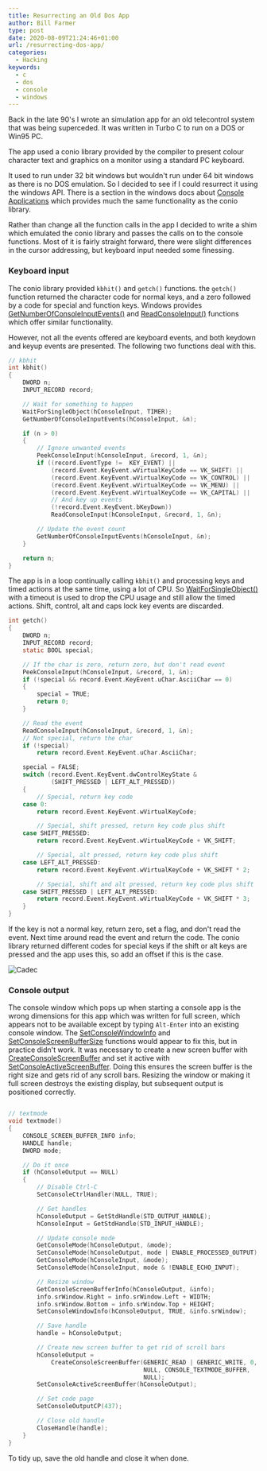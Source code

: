 ```yaml
---
title: Resurrecting an Old Dos App
author: Bill Farmer
type: post
date: 2020-08-09T21:24:46+01:00
url: /resurrecting-dos-app/
categories:
  - Hacking
keywords:
  - c
  - dos
  - console
  - windows
---
```


Back in the late 90's I wrote an simulation app for an old telecontrol
system that was being superceded. It was written in Turbo C to run on
a DOS or Win95 PC.

The app used a conio library provided by the compiler to present
colour character text and graphics on a monitor using a standard PC
keyboard.

It used to run under 32 bit windows but wouldn't run under 64 bit
windows as there is no DOS emulation. So I decided to see if I could
resurrect it using the windows API. There is a section in the windows
docs about [Console Applications][1] which provides much the same
functionality as the conio library.

Rather than change all the function calls in the app I decided to
write a shim which emulated the conio library and passes the calls on
to the console functions. Most of it is fairly straight forward, there
were slight differences in the cursor addressing, but keyboard input
needed some finessing.

### Keyboard input
The conio library provided `kbhit()` and `getch()` functions. the
`getch()` function returned the character code for normal keys, and a
zero followed by a code for special and function keys. Windows
provides [GetNumberOfConsoleInputEvents()][2] and [ReadConsoleInput()][3]
functions which offer similar functionality.

However, not all the events offered are keyboard events, and both
keydown and keyup events are presented. The following two functions
deal with this.

```c
// kbhit
int kbhit()
{
    DWORD n;
    INPUT_RECORD record;

    // Wait for something to happen
    WaitForSingleObject(hConsoleInput, TIMER);
    GetNumberOfConsoleInputEvents(hConsoleInput, &n);

    if (n > 0)
    {
        // Ignore unwanted events
        PeekConsoleInput(hConsoleInput, &record, 1, &n);
        if ((record.EventType !=  KEY_EVENT) ||
            (record.Event.KeyEvent.wVirtualKeyCode == VK_SHIFT) ||
            (record.Event.KeyEvent.wVirtualKeyCode == VK_CONTROL) ||
            (record.Event.KeyEvent.wVirtualKeyCode == VK_MENU) ||
            (record.Event.KeyEvent.wVirtualKeyCode == VK_CAPITAL) ||
            // And key up events
            (!record.Event.KeyEvent.bKeyDown))
            ReadConsoleInput(hConsoleInput, &record, 1, &n);

        // Update the event count
        GetNumberOfConsoleInputEvents(hConsoleInput, &n);
    }

    return n;
}
```

The app is in a loop continually calling `kbhit()` and processing keys
and timed actions at the same time, using a lot of CPU. So
[WaitForSingleObject()][4] with a timeout is used to drop the CPU
usage and still allow the timed actions. Shift, control, alt and caps
lock key events are discarded.

```c
int getch()
{
    DWORD n;
    INPUT_RECORD record;
    static BOOL special;

    // If the char is zero, return zero, but don't read event
    PeekConsoleInput(hConsoleInput, &record, 1, &n);
    if (!special && record.Event.KeyEvent.uChar.AsciiChar == 0)
    {
        special = TRUE;
        return 0;
    }

    // Read the event
    ReadConsoleInput(hConsoleInput, &record, 1, &n);
    // Not special, return the char
    if (!special)
        return record.Event.KeyEvent.uChar.AsciiChar;

    special = FALSE;
    switch (record.Event.KeyEvent.dwControlKeyState &
            (SHIFT_PRESSED | LEFT_ALT_PRESSED))
    {
        // Special, return key code
    case 0:
        return record.Event.KeyEvent.wVirtualKeyCode;

        // Special, shift pressed, return key code plus shift
    case SHIFT_PRESSED:
        return record.Event.KeyEvent.wVirtualKeyCode + VK_SHIFT;

        // Special, alt pressed, return key code plus shift
    case LEFT_ALT_PRESSED:
        return record.Event.KeyEvent.wVirtualKeyCode + VK_SHIFT * 2;

        // Special, shift and alt pressed, return key code plus shift
    case SHIFT_PRESSED | LEFT_ALT_PRESSED:
        return record.Event.KeyEvent.wVirtualKeyCode + VK_SHIFT * 3;
    }
}
```

If the key is not a normal key, return zero, set a flag, and don't
read the event. Next time around read the event and return the
code. The conio library returned different codes for special keys if
the shift or alt keys are pressed and the app uses this, so add an
offset if this is the case.

![Cadec][9]

### Console output

The console window which pops up when starting a console app is the
wrong dimensions for this app which was written for full screen, which
appears not to be available except by typing `Alt-Enter` into an
existing console window. The [SetConsoleWindowInfo][5] and
[SetConsoleScreenBufferSize][6] functions would appear to fix this,
but in practice didn't work. It was necessary to create a new screen
buffer with [CreateConsoleScreenBuffer][7] and set it active with
[SetConsoleActiveScreenBuffer][8]. Doing this ensures the screen
buffer is the right size and gets rid of any scroll bars. Resizing the
window or making it full screen destroys the existing display, but
subsequent output is positioned correctly.

```c

// textmode
void textmode()
{
    CONSOLE_SCREEN_BUFFER_INFO info;
    HANDLE handle;
    DWORD mode;

    // Do it once
    if (hConsoleOutput == NULL)
    {
        // Disable Ctrl-C
        SetConsoleCtrlHandler(NULL, TRUE);

        // Get handles
        hConsoleOutput = GetStdHandle(STD_OUTPUT_HANDLE);
        hConsoleInput = GetStdHandle(STD_INPUT_HANDLE);

        // Update console mode
        GetConsoleMode(hConsoleOutput, &mode);
        SetConsoleMode(hConsoleOutput, mode | ENABLE_PROCESSED_OUTPUT);
        GetConsoleMode(hConsoleInput, &mode);
        SetConsoleMode(hConsoleInput, mode & !ENABLE_ECHO_INPUT);

        // Resize window
        GetConsoleScreenBufferInfo(hConsoleOutput, &info);
        info.srWindow.Right = info.srWindow.Left + WIDTH;
        info.srWindow.Bottom = info.srWindow.Top + HEIGHT;
        SetConsoleWindowInfo(hConsoleOutput, TRUE, &info.srWindow);

        // Save handle
        handle = hConsoleOutput;

        // Create new screen buffer to get rid of scroll bars
        hConsoleOutput =
            CreateConsoleScreenBuffer(GENERIC_READ | GENERIC_WRITE, 0,
                                      NULL, CONSOLE_TEXTMODE_BUFFER,
                                      NULL);
        SetConsoleActiveScreenBuffer(hConsoleOutput);

        // Set code page
        SetConsoleOutputCP(437);

        // Close old handle
        CloseHandle(handle);
    }
}
```

To tidy up, save the old handle and close it when done.

 [1]: https://docs.microsoft.com/en-us/windows/console
 [2]: https://docs.microsoft.com/en-us/windows/console/getnumberofconsoleinputevents
 [3]: https://docs.microsoft.com/en-us/windows/console/readconsoleinput
 [4]: https://docs.microsoft.com/en-us/windows/win32/api/synchapi/nf-synchapi-waitforsingleobject
 [5]: https://docs.microsoft.com/en-us/windows/console/setconsolewindowinfo
 [6]: https://docs.microsoft.com/en-us/windows/console/setconsolescreenbuffersize
 [7]: https://docs.microsoft.com/en-us/windows/console/createconsolescreenbuffer
 [8]: https://docs.microsoft.com/en-us/windows/console/setconsoleactivescreenbuffer
 [9]: images/2020/08/Cadec.png
 
